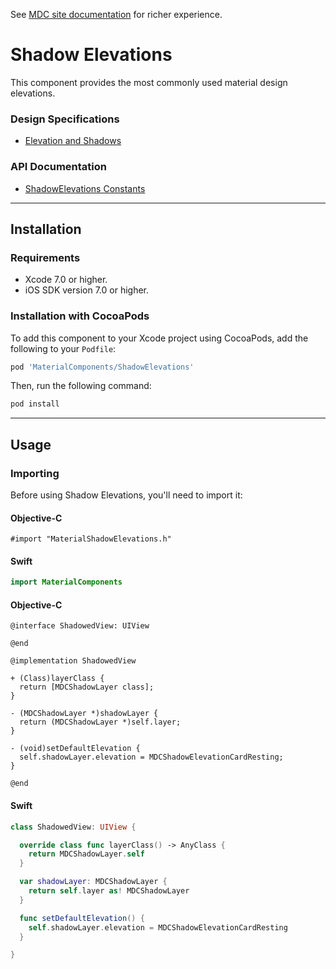 <!--{% if site.link_to_site == "true" %}-->
See <a href="https://material-ext.appspot.com/mdc-ios-preview/components/ShadowElevations/">MDC site documentation</a> for richer experience.
<!--{% else %}See <a href="https://github.com/google/material-components-ios/tree/develop/components/ShadowElevations">GitHub</a> for README documentation.{% endif %}-->

# Shadow Elevations

This component provides the most commonly used material design elevations.
<!--{: .intro }-->

### Design Specifications

<ul class="icon-list">
  <li class="icon-link"><a href="https://www.google.com/design/spec/what-is-material/elevation-shadows.html">Elevation and Shadows</a></li>
</ul>

### API Documentation

<ul class="icon-list">
  <li class="icon-link"><a href="apidocs/Constants.html">ShadowElevations Constants</a></li>
</ul>


- - -

## Installation

### Requirements

- Xcode 7.0 or higher.
- iOS SDK version 7.0 or higher.

### Installation with CocoaPods

To add this component to your Xcode project using CocoaPods, add the following to your `Podfile`:

~~~ bash
pod 'MaterialComponents/ShadowElevations'
~~~

Then, run the following command:

~~~ bash
pod install
~~~


- - -

## Usage

### Importing

Before using Shadow Elevations, you'll need to import it:

<!--<div class="material-code-render" markdown="1">-->
#### Objective-C
~~~ objc
#import "MaterialShadowElevations.h"
~~~

#### Swift
~~~ swift
import MaterialComponents
~~~

<!--</div>-->

<!--<div class="material-code-render" markdown="1">-->
#### Objective-C
~~~ objc
@interface ShadowedView: UIView

@end

@implementation ShadowedView

+ (Class)layerClass {
  return [MDCShadowLayer class];
}

- (MDCShadowLayer *)shadowLayer {
  return (MDCShadowLayer *)self.layer;
}

- (void)setDefaultElevation {
  self.shadowLayer.elevation = MDCShadowElevationCardResting;
}

@end
~~~

#### Swift
~~~ swift
class ShadowedView: UIView {

  override class func layerClass() -> AnyClass {
    return MDCShadowLayer.self
  }

  var shadowLayer: MDCShadowLayer {
    return self.layer as! MDCShadowLayer
  }

  func setDefaultElevation() {
    self.shadowLayer.elevation = MDCShadowElevationCardResting
  }

}
~~~
<!--</div>-->
